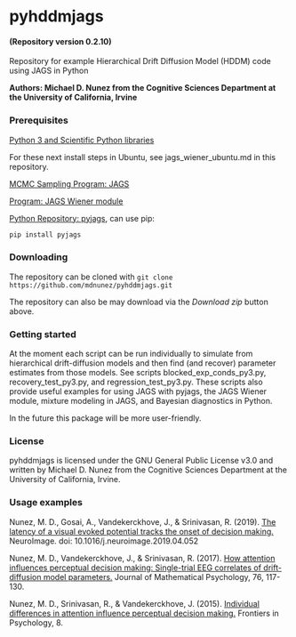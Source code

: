 # pyhddmjags
#### (Repository version 0.2.10)
Repository for example Hierarchical Drift Diffusion Model (HDDM) code using JAGS in Python

**Authors: Michael D. Nunez from the Cognitive Sciences Department at the University of California, Irvine**

### Prerequisites

[Python 3 and Scientific Python libraries](https://www.anaconda.com/products/individual)

For these next install steps in Ubuntu, see jags_wiener_ubuntu.md in this repository.

[MCMC Sampling Program: JAGS](http://mcmc-jags.sourceforge.net/)

[Program: JAGS Wiener module](https://sourceforge.net/projects/jags-wiener/)

[Python Repository: pyjags](https://github.com/michaelnowotny/pyjags), can use pip:
```bash
pip install pyjags
```


### Downloading

The repository can be cloned with `git clone https://github.com/mdnunez/pyhddmjags.git`

The repository can also be may download via the _Download zip_ button above.

### Getting started

At the moment each script can be run individually to simulate from hierarchical drift-diffusion models and then find (and recover) parameter estimates from those models. See scripts blocked_exp_conds_py3.py, recovery_test_py3.py, and regression_test_py3.py. These scripts also provide useful examples for using JAGS with pyjags, the JAGS Wiener module, mixture modeling in JAGS, and Bayesian diagnostics in Python.

In the future this package will be more user-friendly.

### License

pyhddmjags is licensed under the GNU General Public License v3.0 and written by Michael D. Nunez from the Cognitive Sciences Department at the University of California, Irvine.

### Usage examples

Nunez, M. D., Gosai, A., Vandekerckhove, J., & Srinivasan, R. (2019).
[The latency of a visual evoked potential tracks the onset of decision making.](https://sci-hub.tw/https://www.sciencedirect.com/science/article/pii/S1053811919303386) NeuroImage. doi: 10.1016/j.neuroimage.2019.04.052

Nunez, M. D., Vandekerckhove, J., & Srinivasan, R. (2017).
[How attention influences perceptual decision making: Single-trial EEG correlates of drift-diffusion model parameters.](https://www.researchgate.net/publication/298275031_How_attention_influences_perceptual_decision_making_Single-trial_EEG_correlates_of_drift-diffusion_model_parameters)
Journal of Mathematical Psychology, 76, 117-130.

Nunez, M. D., Srinivasan, R., & Vandekerckhove, J. (2015). 
[Individual differences in attention influence perceptual decision making.](https://www.researchgate.net/publication/273466831_Individual_differences_in_attention_influence_perceptual_decision_making) 
Frontiers in Psychology, 8.